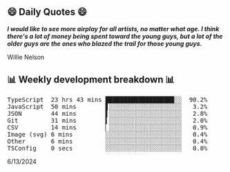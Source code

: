 ## 😄 Daily Quotes 😄

_**I would like to see more airplay for all artists, no matter what age. I think there's a lot of money being spent toward the young guys, but a lot of the older guys are the ones who blazed the trail for those young guys.**_

Willie Nelson



## 📊 Weekly development breakdown 📊

<pre>TypeScript  23 hrs 43 mins ██████████████████▉░░  90.2%
JavaScript  50 mins        ▋░░░░░░░░░░░░░░░░░░░░   3.2%
JSON        44 mins        ▌░░░░░░░░░░░░░░░░░░░░   2.8%
Git         31 mins        ▍░░░░░░░░░░░░░░░░░░░░   2.0%
CSV         14 mins        ▏░░░░░░░░░░░░░░░░░░░░   0.9%
Image (svg) 6 mins         ░░░░░░░░░░░░░░░░░░░░░   0.4%
Other       6 mins         ░░░░░░░░░░░░░░░░░░░░░   0.4%
TSConfig    0 secs         ░░░░░░░░░░░░░░░░░░░░░   0.0%</pre>

6/13/2024